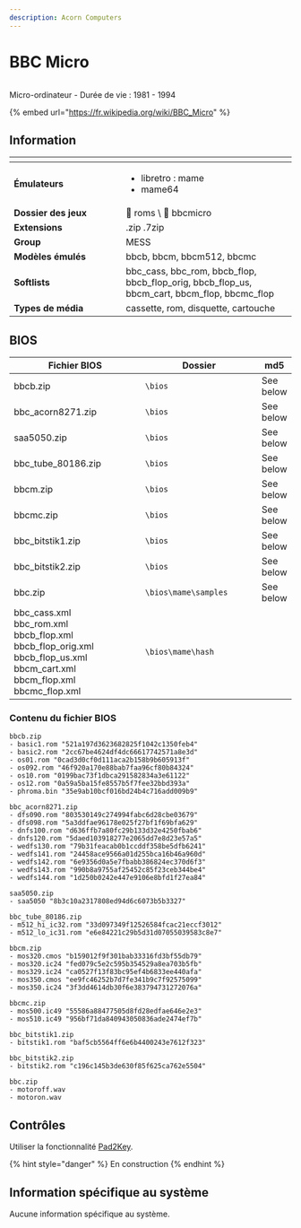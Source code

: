 ```yaml
---
description: Acorn Computers
---
```


# BBC Micro

<div align="left">

<figure><picture><source srcset="https://raw.githubusercontent.com/fabricecaruso/es-theme-carbon/91d85c7849cc550b0cac4e75cb8e0923d3b61b5e/art/logos/bbcmicro-w.svg" media="(prefers-color-scheme: dark)"><img src="https://raw.githubusercontent.com/fabricecaruso/es-theme-carbon/91d85c7849cc550b0cac4e75cb8e0923d3b61b5e/art/logos/bbc.svg" alt=""></picture><figcaption></figcaption></figure>

</div>

Micro-ordinateur - Durée de vie : 1981 - 1994

{% embed url="https://fr.wikipedia.org/wiki/BBC_Micro" %}

## Information

<table data-header-hidden><thead><tr><th width="184"></th><th></th><th data-hidden></th></tr></thead><tbody><tr><td><strong>Émulateurs</strong></td><td><ul><li>libretro : mame</li><li>mame64</li></ul></td><td></td></tr><tr><td><strong>Dossier des jeux</strong></td><td><span data-gb-custom-inline data-tag="emoji" data-code="1f4c1">📁</span> roms \ <span data-gb-custom-inline data-tag="emoji" data-code="1f4c2">📂</span> bbcmicro</td><td></td></tr><tr><td><strong>Extensions</strong></td><td>.zip .7zip</td><td></td></tr><tr><td><strong>Group</strong></td><td>MESS</td><td></td></tr><tr><td><strong>Modèles émulés</strong></td><td>bbcb, bbcm, bbcm512, bbcmc</td><td></td></tr><tr><td><strong>Softlists</strong></td><td>bbc_cass, bbc_rom, bbcb_flop, bbcb_flop_orig, bbcb_flop_us, bbcm_cart, bbcm_flop, bbcmc_flop</td><td></td></tr><tr><td><strong>Types de média</strong></td><td>cassette, rom, disquette, cartouche</td><td></td></tr></tbody></table>

## BIOS

<table><thead><tr><th width="286">Fichier BIOS</th><th width="240.03610108303252">Dossier</th><th>md5</th></tr></thead><tbody><tr><td>bbcb.zip</td><td><code>\bios</code></td><td>See below</td></tr><tr><td>bbc_acorn8271.zip</td><td><code>\bios</code></td><td>See below</td></tr><tr><td>saa5050.zip</td><td><code>\bios</code></td><td>See below</td></tr><tr><td>bbc_tube_80186.zip</td><td><code>\bios</code></td><td>See below</td></tr><tr><td>bbcm.zip</td><td><code>\bios</code></td><td>See below</td></tr><tr><td>bbcmc.zip</td><td><code>\bios</code></td><td>See below</td></tr><tr><td>bbc_bitstik1.zip</td><td><code>\bios</code></td><td>See below</td></tr><tr><td>bbc_bitstik2.zip</td><td><code>\bios</code></td><td>See below</td></tr><tr><td>bbc.zip</td><td><code>\bios\mame\samples</code></td><td>See below</td></tr><tr><td>bbc_cass.xml<br>bbc_rom.xml<br>bbcb_flop.xml<br>bbcb_flop_orig.xml<br>bbcb_flop_us.xml<br>bbcm_cart.xml<br>bbcm_flop.xml<br>bbcmc_flop.xml</td><td><code>\bios\mame\hash</code></td><td></td></tr></tbody></table>

### Contenu du fichier BIOS

```
bbcb.zip
- basic1.rom "521a197d3623682825f1042c1350feb4"
- basic2.rom "2cc67be4624df4dc66617742571a8e3d"
- os01.rom "0cad3d0cf0d111aca2b158b9b605913f"
- os092.rom "46f920a170e88bab7faa96cf80b84324"
- os10.rom "0199bac73f1dbca291582834a3e61122"
- os12.rom "0a59a5ba15fe8557b5f7fee32bbd393a"
- phroma.bin "35e9ab10bcf016bd24b4c716add009b9"

bbc_acorn8271.zip
- dfs090.rom "803530149c274994fabc6d28cbe03679"
- dfs098.rom "5a3ddfae96178e025f27bf1f69bfa629"
- dnfs100.rom "d636ffb7a80fc29b133d32e4250fbab6"
- dnfs120.rom "5daed103918277e2065dd7e8d23e57a5"
- wedfs130.rom "79b31feacab0b1ccddf358be5dfb6241"
- wedfs141.rom "24458ace9566a01d255bca16b46a960d"
- wedfs142.rom "6e9356d0a5e7fbabb386824ec370d6f3"
- wedfs143.rom "990b8a9755af25452c85f23ceb344be4"
- wedfs144.rom "1d250b0242e447e9106e8bfd1f27ea84"

saa5050.zip
- saa5050 "8b3c10a2317808ed94d6c6073b5b3327"

bbc_tube_80186.zip
- m512_hi_ic32.rom "33d097349f12526584fcac21eccf3012"
- m512_lo_ic31.rom "e6e84221c29b5d31d07055039583c8e7"

bbcm.zip
- mos320.cmos "b159012f9f301bab33316fd3bf55db79"
- mos320.ic24 "fed079c5e2c595b354529a8ea703b5fb"
- mos329.ic24 "ca0527f13f83bc95ef4b6833ee440afa"
- mos350.cmos "ee9fc46252b7d7fe341b9c7f92575099"
- mos350.ic24 "3f3dd4614db30f6e383794731272076a"

bbcmc.zip
- mos500.ic49 "55586a88477505d8fd28edfae646e2e3"
- mos510.ic49 "956bf71da840943050836ade2474ef7b"

bbc_bitstik1.zip
- bitstik1.rom "baf5cb5564ff6e6b4400243e7612f323"

bbc_bitstik2.zip
- bitstik2.rom "c196c145b3de630f85f625ca762e5504"

bbc.zip
- motoroff.wav
- motoron.wav
```

## Contrôles

Utiliser la fonctionnalité [Pad2Key](../../../../controleurs/pad2key.md).

{% hint style="danger" %}
En construction
{% endhint %}

## Information spécifique au système

Aucune information spécifique au système.
